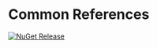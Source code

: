 # Common References
[![NuGet Release](https://github.com/Digitalroot-Valheim/Digitalroot.Valheim.Common.References/actions/workflows/nuget.release.yml/badge.svg)](https://github.com/Digitalroot-Valheim/Digitalroot.Valheim.Common.References/actions/workflows/nuget.release.yml)